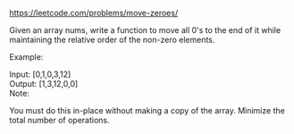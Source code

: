 https://leetcode.com/problems/move-zeroes/  

Given an array nums, write a function to move all 0's to the end of it while maintaining the relative order of the non-zero elements.

Example:  

Input: [0,1,0,3,12]  
Output: [1,3,12,0,0]  
Note:  

You must do this in-place without making a copy of the array.
Minimize the total number of operations.